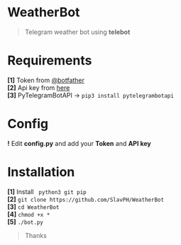 # WeatherBot
>Telegram weather bot using **telebot**

# Requirements
**[1]** Token from [@botfather](https://t.me/botfather)                                                           
**[2]** Api key from [here](https://openweathermap.org)                                                    
**[3]** PyTelegramBotAPI -> `pip3 install pytelegrambotapi`                                                         

# Config
**!** Edit **config.py** and add your **Token** and **API key** 

# Installation                                  
**[1]** Install ` python3 git pip`                                
**[2]** `git clone https://github.com/SlavPH/WeatherBot`                                             
**[3]** `cd WeatherBot`                                              
**[4]** `chmod +x *`                                     
**[5]** `./bot.py`                  


> Thanks 
